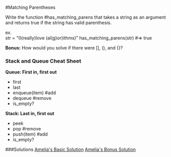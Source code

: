 #Matching Parentheses

Write the function #has_matching_parens that takes a string as an argument and returns true if the string has valid parenthesis. 

ex.  
str = “(I(really)love (al(g)or)ithms)”
has_matching_parens(str) #=> true

**Bonus:** How would you solve if there were [], (), and {}?

### Stack and Queue Cheat Sheet

**Queue: First in, first out**
- first
- last
- enqueue(item) #add
- dequeue #remove
- is_empty?

**Stack: Last in, first out**
- peek
- pop #remove
- push(item) #add
- is_empty?

###Solutions
[Amelia's Basic Solution](https://github.com/adowns01/Intro-to-Whiteboarding-DBC/blob/master/solutions/matching-parens-amelia.rb)
[Amelia's Bonus Solution](https://github.com/adowns01/Intro-to-Whiteboarding-DBC/blob/master/solutions/matching-parens-bonus-amelia.rb)
